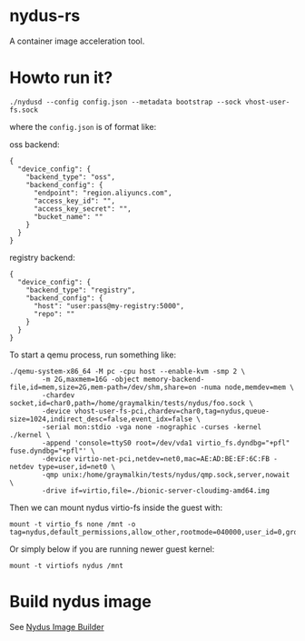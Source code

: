 # nydus-rs
A container image acceleration tool.

# Howto run it?

```
./nydusd --config config.json --metadata bootstrap --sock vhost-user-fs.sock
```

where the `config.json` is of format like:

oss backend:
```
{
  "device_config": {
    "backend_type": "oss",
    "backend_config": {
      "endpoint": "region.aliyuncs.com",
      "access_key_id": "",
      "access_key_secret": "",
      "bucket_name": ""
    }
  }
}
```

registry backend:
```
{
  "device_config": {
    "backend_type": "registry",
    "backend_config": {
      "host": "user:pass@my-registry:5000",
      "repo": ""
    }
  }
}
```


To start a qemu process, run something like:
```
./qemu-system-x86_64 -M pc -cpu host --enable-kvm -smp 2 \
        -m 2G,maxmem=16G -object memory-backend-file,id=mem,size=2G,mem-path=/dev/shm,share=on -numa node,memdev=mem \
        -chardev socket,id=char0,path=/home/graymalkin/tests/nydus/foo.sock \
        -device vhost-user-fs-pci,chardev=char0,tag=nydus,queue-size=1024,indirect_desc=false,event_idx=false \
        -serial mon:stdio -vga none -nographic -curses -kernel ./kernel \
        -append 'console=ttyS0 root=/dev/vda1 virtio_fs.dyndbg="+pfl" fuse.dyndbg="+pfl"' \
        -device virtio-net-pci,netdev=net0,mac=AE:AD:BE:EF:6C:FB -netdev type=user,id=net0 \
        -qmp unix:/home/graymalkin/tests/nydus/qmp.sock,server,nowait \
        -drive if=virtio,file=./bionic-server-cloudimg-amd64.img
```

Then we can mount nydus virtio-fs inside the guest with:
```
mount -t virtio_fs none /mnt -o tag=nydus,default_permissions,allow_other,rootmode=040000,user_id=0,group_id=0,nodev
```
Or simply below if you are running newer guest kernel:
```
mount -t virtiofs nydus /mnt
```

# Build nydus image

See [Nydus Image Builder](./docs/image-builder.md) 
